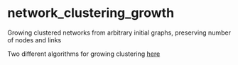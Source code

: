 network_clustering_growth
=========================

Growing clustered networks from arbitrary initial graphs, preserving number of nodes and links


Two different algorithms for growing clustering [here](http://nbviewer.ipython.org/github/jeffalstott/network_clustering_growth/blob/master/MRC_Notebook/Find_Best_vs_Improve_Worst.ipynb)
